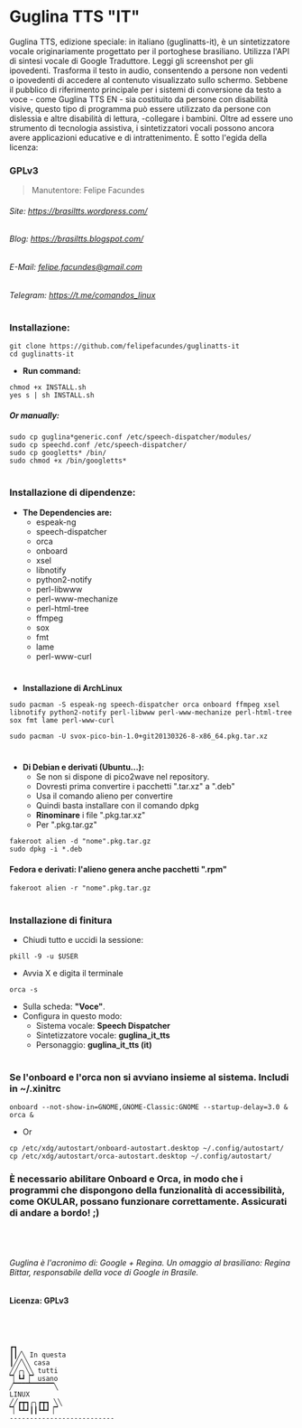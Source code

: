 # Guglina TTS "IT"

Guglina TTS, edizione speciale: in italiano (guglinatts-it), è un sintetizzatore vocale originariamente progettato per il portoghese brasiliano. Utilizza l'API di sintesi vocale di Google Traduttore. Leggi gli screenshot per gli ipovedenti. Trasforma il testo in audio, consentendo a persone non vedenti o ipovedenti di accedere al contenuto visualizzato sullo schermo. Sebbene il pubblico di riferimento principale per i sistemi di conversione da testo a voce - come Guglina TTS EN - sia costituito da persone con disabilità visive, questo tipo di programma può essere utilizzato da persone con dislessia e altre disabilità di lettura, -collegare i bambini. Oltre ad essere uno strumento di tecnologia assistiva, i sintetizzatori vocali possono ancora avere applicazioni educative e di intrattenimento.
È sotto l'egida della licenza:
### GPLv3
> Manutentore: Felipe Facundes
###### Site: https://brasiltts.wordpress.com/
###### Blog: https://brasiltts.blogspot.com/
###### E-Mail: felipe.facundes@gmail.com
###### Telegram: https://t.me/comandos_linux
#
### Installazione:

    git clone https://github.com/felipefacundes/guglinatts-it
    cd guglinatts-it
    
- **Run command:**

```
chmod +x INSTALL.sh
yes s | sh INSTALL.sh
```

##### Or manually:

``` 
sudo cp guglina*generic.conf /etc/speech-dispatcher/modules/
sudo cp speechd.conf /etc/speech-dispatcher/
sudo cp googletts* /bin/
sudo chmod +x /bin/googletts*
```

#
### Installazione di dipendenze:

- **The Dependencies are:**
  - espeak-ng
  - speech-dispatcher
  - orca
  - onboard
  - xsel 
  - libnotify 
  - python2-notify 
  - perl-libwww 
  - perl-www-mechanize 
  - perl-html-tree
  - ffmpeg
  - sox 
  - fmt 
  - lame 
  - perl-www-curl

#
- **Installazione di ArchLinux**

```
sudo pacman -S espeak-ng speech-dispatcher orca onboard ffmpeg xsel libnotify python2-notify perl-libwww perl-www-mechanize perl-html-tree sox fmt lame perl-www-curl
```

```
sudo pacman -U svox-pico-bin-1.0+git20130326-8-x86_64.pkg.tar.xz
```

#
- **Di Debian e derivati (Ubuntu...):**
  - Se non si dispone di pico2wave nel repository.
  - Dovresti prima convertire i pacchetti ".tar.xz" a ".deb"
  - Usa il comando alieno per convertire
  - Quindi basta installare con il comando dpkg
  - **Rinominare** i file ".pkg.tar.xz"
  - Per ".pkg.tar.gz"

```
fakeroot alien -d "nome".pkg.tar.gz
sudo dpkg -i *.deb
```

#### Fedora e derivati: l'alieno genera anche pacchetti ".rpm"
    fakeroot alien -r "nome".pkg.tar.gz

#
### Installazione di finitura

- Chiudi tutto e uccidi la sessione:

```
pkill -9 -u $USER
```

- Avvia X e digita il terminale

```
orca -s
```

- Sulla scheda: **"Voce"**.
- Configura in questo modo:
  - Sistema vocale: **Speech Dispatcher**
  - Sintetizzatore vocale: **guglina_it_tts**
  - Personaggio: **guglina_it_tts (it)**

#
### Se l'onboard e l'orca non si avviano insieme al sistema. Includi in ~/.xinitrc

``` 
onboard --not-show-in=GNOME,GNOME-Classic:GNOME --startup-delay=3.0 &
orca &
```     

- Or

``` 
cp /etc/xdg/autostart/onboard-autostart.desktop ~/.config/autostart/
cp /etc/xdg/autostart/orca-autostart.desktop ~/.config/autostart/
```

### È necessario abilitare Onboard e Orca, in modo che i programmi che dispongono della funzionalità di accessibilità, come OKULAR, possano funzionare correttamente. Assicurati di andare a bordo! ;) ###

<br></br>

###### Guglina è l'acronimo di: Google + Regina. Un omaggio al brasiliano: Regina Bittar, responsabile della voce di Google in Brasile.
#### Licenza: GPLv3 ####

<br></br>

```
┏┓
┃┃╱╲ In questa 
┃╱╱╲╲ casa
╱╱╭╮╲╲ tutti
▔▏┗┛▕▔ usano
╱▔▔▔▔▔▔▔▔▔▔╲
LINUX
╱╱┏┳┓╭╮┏┳┓ ╲╲
▔▏┗┻┛┃┃┗┻┛▕▔
--------------------------
```
